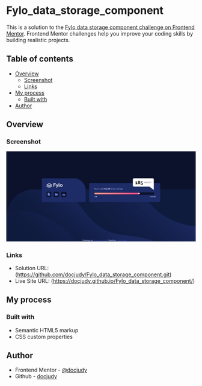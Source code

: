 # Fylo_data_storage_component

This is a solution to the [Fylo data storage component challenge on Frontend Mentor](https://www.frontendmentor.io/challenges/fylo-data-storage-component-1dZPRbV5n). Frontend Mentor challenges help you improve your coding skills by building realistic projects. 

## Table of contents

- [Overview](#overview)
  - [Screenshot](#screenshot)
  - [Links](#links)
- [My process](#my-process)
  - [Built with](#built-with)
- [Author](#author)

## Overview

### Screenshot

![QR_CODE_COMPONENT](https://github.com/docjudy/fylo_data_storage_component/blob/main/Screenshot.png)

### Links

- Solution URL: (https://github.com/docjudy/Fylo_data_storage_component.git)
- Live Site URL: (https://docjudy.github.io/Fylo_data_storage_component/)

## My process

### Built with

- Semantic HTML5 markup
- CSS custom properties

## Author

- Frontend Mentor - [@docjudy](https://www.frontendmentor.io/profile/docjudy)
- Github - [docjudy](https://github.com/docjudy)
